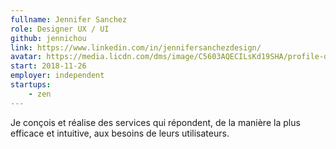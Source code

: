 ```yaml
---
fullname: Jennifer Sanchez
role: Designer UX / UI
github: jennichou
link: https://www.linkedin.com/in/jennifersanchezdesign/
avatar: https://media.licdn.com/dms/image/C5603AQECILsKd19SHA/profile-displayphoto-shrink_800_800/0?e=1554336000&v=beta&t=CIIaKf4zViE86kzUEhnCO7BGFLmHymHSXgNILyy-Ws8
start: 2018-11-26
employer: independent
startups:
    - zen
---
```


Je conçois et réalise des services qui répondent, de la manière la plus efficace et intuitive, aux besoins de leurs utilisateurs.
